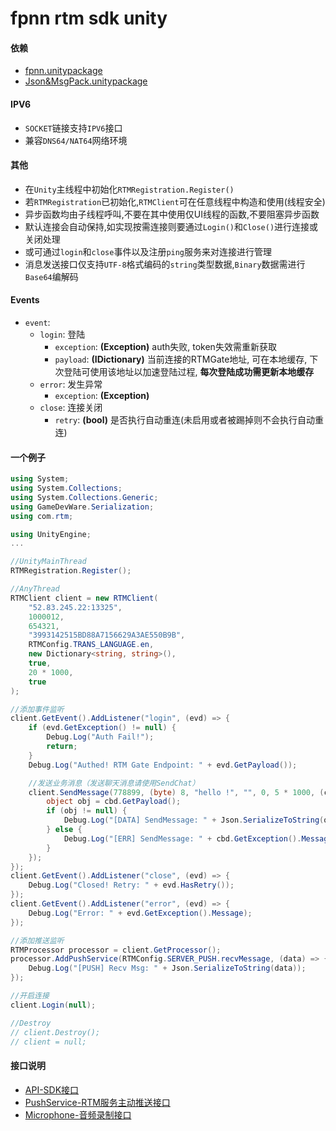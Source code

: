 # fpnn rtm sdk unity #

#### 依赖 ####
* [fpnn.unitypackage](https://github.com/highras/fpnn-sdk-unity)
* [Json&MsgPack.unitypackage](https://github.com/deniszykov/msgpack-unity3d)

#### IPV6 ####
* `SOCKET`链接支持`IPV6`接口
* 兼容`DNS64/NAT64`网络环境

#### 其他 ####
* 在`Unity`主线程中初始化`RTMRegistration.Register()`
* 若`RTMRegistration`已初始化,`RTMClient`可在任意线程中构造和使用(线程安全)
* 异步函数均由子线程呼叫,不要在其中使用仅UI线程的函数,不要阻塞异步函数
* 默认连接会自动保持,如实现按需连接则要通过`Login()`和`Close()`进行连接或关闭处理
* 或可通过`login`和`close`事件以及注册`ping`服务来对连接进行管理
* 消息发送接口仅支持`UTF-8`格式编码的`string`类型数据,`Binary`数据需进行`Base64`编解码

#### Events ####
* `event`:
    * `login`: 登陆
        * `exception`: **(Exception)** auth失败, token失效需重新获取
        * `payload`: **(IDictionary)** 当前连接的RTMGate地址, 可在本地缓存, 下次登陆可使用该地址以加速登陆过程, **每次登陆成功需更新本地缓存**
    * `error`: 发生异常
        * `exception`: **(Exception)**
    * `close`: 连接关闭
        * `retry`: **(bool)** 是否执行自动重连(未启用或者被踢掉则不会执行自动重连)

#### 一个例子 ####
```c#
using System;
using System.Collections;
using System.Collections.Generic;
using GameDevWare.Serialization;
using com.rtm;

using UnityEngine;
...

//UnityMainThread
RTMRegistration.Register();

//AnyThread
RTMClient client = new RTMClient(
    "52.83.245.22:13325",
    1000012,
    654321,
    "3993142515BD88A7156629A3AE550B9B",
    RTMConfig.TRANS_LANGUAGE.en,
    new Dictionary<string, string>(),
    true,
    20 * 1000,
    true
);

//添加事件监听
client.GetEvent().AddListener("login", (evd) => {
    if (evd.GetException() != null) {
        Debug.Log("Auth Fail!");
        return;
    }
    Debug.Log("Authed! RTM Gate Endpoint: " + evd.GetPayload());

    //发送业务消息（发送聊天消息请使用SendChat）
    client.SendMessage(778899, (byte) 8, "hello !", "", 0, 5 * 1000, (cbd) => {
        object obj = cbd.GetPayload();
        if (obj != null) {
            Debug.Log("[DATA] SendMessage: " + Json.SerializeToString(obj) + ", mid: " + cbd.GetMid());
        } else {
            Debug.Log("[ERR] SendMessage: " + cbd.GetException().Message);
        }
    });
});
client.GetEvent().AddListener("close", (evd) => {
    Debug.Log("Closed! Retry: " + evd.HasRetry());
});
client.GetEvent().AddListener("error", (evd) => {
    Debug.Log("Error: " + evd.GetException().Message);
});

//添加推送监听
RTMProcessor processor = client.GetProcessor();
processor.AddPushService(RTMConfig.SERVER_PUSH.recvMessage, (data) => {
    Debug.Log("[PUSH] Recv Msg: " + Json.SerializeToString(data));
});

//开启连接
client.Login(null);

//Destroy 
// client.Destroy();
// client = null;
```

#### 接口说明 ####
* [API-SDK接口](README-API.md)
* [PushService-RTM服务主动推送接口](README-PUSH.md)
* [Microphone-音频录制接口](README-MICPHONE.md)
